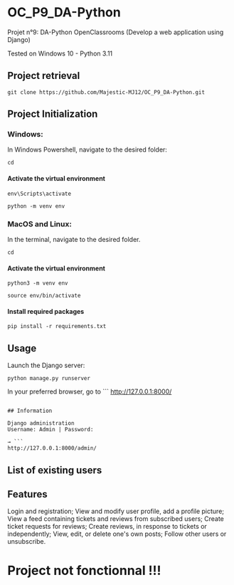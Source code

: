 # OC_P9_DA-Python
Projet n°9: DA-Python OpenClassrooms (Develop a web application using Django)

Tested on Windows 10 - Python 3.11

## Project retrieval

```
git clone https://github.com/Majestic-MJ12/OC_P9_DA-Python.git
```

## Project Initialization

### Windows:

In Windows Powershell, navigate to the desired folder:

```
cd
```

#### Activate the virtual environment

```
env\Scripts\activate
```
```
python -m venv env
```

### MacOS and Linux:

In the terminal, navigate to the desired folder.

```
cd
```

#### Activate the virtual environment

```
python3 -m venv env
```
```
source env/bin/activate
```

#### Install required packages

```
pip install -r requirements.txt
```

## Usage

Launch the Django server:

```
python manage.py runserver
```

In your preferred browser, go to ```
http://127.0.0.1:8000/
```

## Information

Django administration
Username: Admin | Password: 

→ ```
http://127.0.0.1:8000/admin/
```

## List of existing users

## Features

Login and registration;
View and modify user profile, add a profile picture;
View a feed containing tickets and reviews from subscribed users;
Create ticket requests for reviews;
Create reviews, in response to tickets or independently;
View, edit, or delete one's own posts;
Follow other users or unsubscribe.


# Project not fonctionnal !!!
